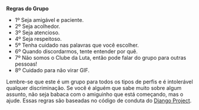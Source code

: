 **Regras do Grupo**

- 1º Seja amigável e paciente.
- 2º Seja acolhedor.
- 3º Seja atencioso.
- 4º Seja respeitoso.
- 5º Tenha cuidado nas palavras que você escolher.
- 6º Quando discordarmos, tente entender por quê.
- 7º Não somos o Clube da Luta, então pode falar do grupo para outras pessoas!
- 8º Cuidado para não virar GIF.

Lembre-se que este é um grupo para todos os tipos de perfis e é intolerável qualquer discriminação. Se você é alguém que sabe muito sobre algum assunto, não seja babaca com o amiguinho que está começando, mas o ajude. Essas regras são baseadas no código de conduta do [Django Project](https://www.djangoproject.com/conduct/).
